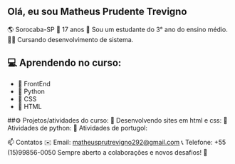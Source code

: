 ## Olá, eu sou Matheus Prudente Trevigno
🌎 Sorocaba-SP
👤 17 anos
🏫 Sou um estudante do 3° ano do ensino médio. 
👨‍🎓 Cursando desenvolvimento de sistema. 
## 💻 Aprendendo no curso:
- 📁 FrontEnd
- 📁 Python
- 📁 CSS
- 📁 HTML

##⚙️ Projetos/atividades do curso:
📁 Desenvolvendo sites em html e css: 
📁 Atividades de python:
📁 Atividades de portugol:

📫 Contatos
✉️ Email: matheusprutrevigno292@gmail.com
📞 Telefone: +55 (15)99856-0050
Sempre aberto a colaborações e novos desafios! 🚀
